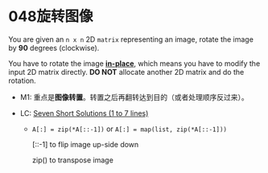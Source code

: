 # 048旋转图像

You are given an `n x n` 2D `matrix` representing an image, rotate the image by **90** degrees (clockwise).

You have to rotate the image [**in-place**](https://en.wikipedia.org/wiki/In-place_algorithm), which means you have to modify the input 2D matrix directly. **DO NOT** allocate another 2D matrix and do the rotation.



* M1: 重点是**图像转置**。转置之后再翻转达到目的（或者处理顺序反过来）。

* LC: [Seven Short Solutions (1 to 7 lines)](https://leetcode.com/problems/rotate-image/discuss/18884/Seven-Short-Solutions-(1-to-7-lines))

  * `A[:] = zip(*A[::-1])`  or `A[:] = map(list, zip(*A[::-1]))`

    [::-1] to flip image up-side down

    zip() to transpose image

    

